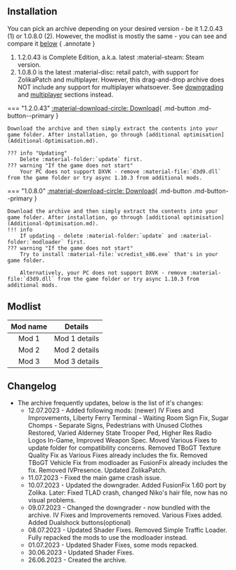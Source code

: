 ## Installation
You can pick an archive depending on your desired version - be it 1.2.0.43 (1) or 1.0.8.0 (2). However, the modlist is mostly the same - you can see and compare it [below](#Modlist)
{ .annotate }

1. 1.2.0.43 is Complete Edition, a.k.a. latest :material-steam: Steam version.
2. 1.0.8.0 is the latest :material-disc: retail patch, with support for ZolikaPatch and multiplayer. However, this drag-and-drop archive does NOT include any support for multiplayer whatsoever. See [downgrading](downgrading.md) and [multiplayer](multiplayer.md) sections instead.

=== "1.2.0.43"
	[:material-download-circle: Download](https://drive.google.com/file/d/1eJ4cbVhJ4tnTGJByh_Lf4eS5SS2ShmHO/view){ .md-button .md-button--primary }

	Download the archive and then simply extract the contents into your game folder. After installation, go through [additional optimisation](Additional-Optimisation.md).

	??? info "Updating"
		Delete :material-folder:`update` first.
	??? warning "If the game does not start"
		Your PC does not support DXVK - remove :material-file:`d3d9.dll` from the game folder or try async 1.10.3 from additional mods.
=== "1.0.8.0"
	[:material-download-circle: Download](https://drive.google.com/file/d/1O1qD8ocbJ_fnERTvvVzyw6_bsw-k_evo/view){ .md-button .md-button--primary }
	
	Download the archive and then simply extract the contents into your game folder. After installation, go through [additional optimisation](Additional-Optimisation.md).
	!!! info
		If updating - delete :material-folder:`update` and :material-folder:`modloader` first.
	??? warning "If the game does not start"
		Try to install :material-file:`vcredist_x86.exe` that's in your game folder.

		Alternatively, your PC does not support DXVK - remove :material-file:`d3d9.dll` from the game folder or try async 1.10.3 from additional mods.

## Modlist
| Mod name    | Details         |
| :---------: | :-------------: |
| Mod 1       | Mod 1 details  |
| Mod 2       | Mod 2 details |
| Mod 3    | Mod 3 details |

## Changelog
- The archive frequently updates, below is the list of it's changes:
	* 12.07.2023 - Added following mods: (newer) IV Fixes and Improvements, Liberty Ferry Terminal - Waiting Room Sign Fix, Sugar Chomps - Separate Signs, Pedestrians with Unused Clothes Restored, Varied Alderney State Trooper Ped, Higher Res Radio Logos In-Game, Improved Weapon Spec. Moved Various Fixes to update folder for compatibility concerns. Removed TBoGT Texture Quality Fix as Various Fixes already includes the fix. Removed TBoGT Vehicle Fix from modloader as FusionFix already includes the fix. Removed IVPresence. Updated ZolikaPatch.
	* 11.07.2023 - Fixed the main game crash issue.
	* 10.07.2023 - Updated the downgrader. Added FusionFix 1.60 port by Zolika. Later: Fixed TLAD crash, changed Niko's hair file, now has no visual problems.
	* 09.07.2023 - Changed the downgrader - now bundled with the archive. IV Fixes and Improvements removed. Various Fixes added. Added Dualshock buttons(optional)
	* 08.07.2023 - Updated Shader Fixes. Removed Simple Traffic Loader. Fully repacked the mods to use the modloader instead.
	* 01.07.2023 - Updated Shader Fixes, some mods repacked.
	* 30.06.2023 - Updated Shader Fixes.
	* 26.06.2023 - Created the archive.